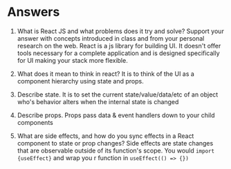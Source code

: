 # Answers

1. What is React JS and what problems does it try and solve? Support your answer with concepts introduced in class and from your personal research on the web. React is a js library for building UI. It doesn't offer tools necessary for a complete application and is designed specifically for UI making your stack more flexible.

1. What does it mean to think in react? It is to think of the UI as a component hierarchy using state and props.

1. Describe state. It is to set the current state/value/data/etc of an object who's behavior alters when the internal state is changed

1. Describe props. Props pass data & event handlers down to your child components

1. What are side effects, and how do you sync effects in a React component to state or prop changes? Side effects are state changes that are observable outside of its function's scope. You would `import {useEffect}` and wrap you
   r function in `useEffect(() => {})`
